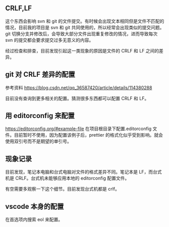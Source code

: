 ## CRLF,LF

这个东西会影响 svn 和 git 的文件提交。有时候会出现文本相同但是文件不匹配的情况，目前我的项目是 svn 和 git 共同使用的，所以经常会出现类似的提交问题。git 切换分支并修改后，会导致大部分文件出现重复修改的情况，进而导致每次 svn 的提交都会要求提交过多无意义的内容。

经过检查和排查，目前发现引起这一类现象的原因是文件的 CRLF 和 LF 之间的差异。

## git 对 CRLF 差异的配置

参考资料
https://blog.csdn.net/qq_36587420/article/details/114380288

目前没有查询到更多相关的配置。猜测很多东西都可以配置 CRLF 和 LF。

## 用 editorconfig 来配置

https://editorconfig.org/#example-file
在项目根目录下配置.editorconfig 文件。目前暂时不使用，因为配置该例子后，prettier 的格式化似乎受到影响。就会使用双引号而不是期望的单引号。

## 现象记录

目前发现，笔记本电脑和台式电脑对文件的格式差异不同。笔记本是 LF，而台式机是 CRLF。台式机未能够应用本地的 editorconfig 配置文件。

有空需要多观察一下这个细节。目前发现台式机都是 crlf。

## vscode 本身的配置

在首选项内搜索 eol 来配置。
